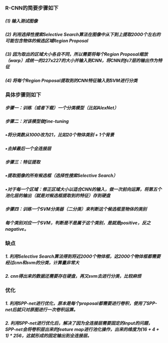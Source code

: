 ### R-CNN的简要步骤如下

##### (1) 输入测试图像

##### (2) 利用选择性搜索Selective Search算法在图像中从下到上提取2000个左右的可能包含物体的候选区域Region Proposal

##### (3) 因为取出的区域大小各自不同，所以需要将每个Region Proposal缩放（warp）成统一的227x227的大小并输入到CNN，将CNN的fc7层的输出作为特征

##### (4) 将每个Region Proposal提取到的CNN特征输入到SVM进行分类


### 具体步骤则如下

##### 步骤一：训练（或者下载）一个分类模型（比如AlexNet）

##### 步骤二：对该模型做fine-tuning

##### •将分类数从1000改为21，比如20个物体类别 + 1个背景

##### •去掉最后一个全连接层

##### 步骤三：特征提取

##### •提取图像的所有候选框（选择性搜索Selective Search）

##### •对于每一个区域：修正区域大小以适合CNN的输入，做一次前向运算，将第五个池化层的输出（就是对候选框提取到的特征）存到硬盘

##### 步骤四：训练一个SVM分类器（二分类）来判断这个候选框里物体的类别

##### 每个类别对应一个SVM，判断是不是属于这个类别，是就是positive，反之nagative。

### 缺点

##### 1. 利用Selective Search算法得到将近2000个物体框，这2000个物体框都需要经过cnn和svm的分类，计算量非常大
##### 2. cnn得出来的数据还需要存在硬盘，再又svm去进行分类，比较麻烦

### 优化

##### 1. 利用SPP-net进行优化，原本是每个proposal都需要进行卷积，使用了SPP-net后就只对原图进行一次卷积运算。
##### 2. 利用SPP-net进行优化后，解决了因为全连接层需要固定的input的问题，SPP-net会将卷积层出来的feature map进行池化操作，出来的维度为(16 + 4 + 1) * 256，这就形成的固定输出到全连接层。
